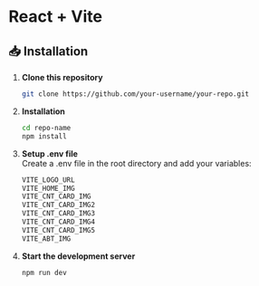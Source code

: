 # React + Vite

## 📥 Installation

1. **Clone this repository**  
    ```sh
    git clone https://github.com/your-username/your-repo.git
    ```

2. **Installation**  
    ```sh
    cd repo-name
    npm install
    ```

3. **Setup .env file**  
    Create a .env file in the root directory and add your variables:
    ```sh
    VITE_LOGO_URL
    VITE_HOME_IMG
    VITE_CNT_CARD_IMG
    VITE_CNT_CARD_IMG2
    VITE_CNT_CARD_IMG3
    VITE_CNT_CARD_IMG4
    VITE_CNT_CARD_IMG5
    VITE_ABT_IMG
    ```

4. **Start the development server**  
    ```sh
    npm run dev
    ```